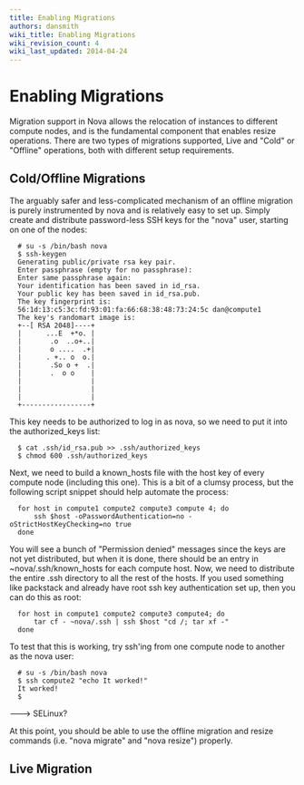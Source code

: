 ```yaml
---
title: Enabling Migrations
authors: dansmith
wiki_title: Enabling Migrations
wiki_revision_count: 4
wiki_last_updated: 2014-04-24
---
```


# Enabling Migrations

Migration support in Nova allows the relocation of instances to different compute nodes, and is the fundamental component that enables resize operations. There are two types of migrations supported, Live and "Cold" or "Offline" operations, both with different setup requirements.

## Cold/Offline Migrations

The arguably safer and less-complicated mechanism of an offline migration is purely instrumented by nova and is relatively easy to set up. Simply create and distribute password-less SSH keys for the "nova" user, starting on one of the nodes:

      # su -s /bin/bash nova
      $ ssh-keygen
      Generating public/private rsa key pair.
      Enter passphrase (empty for no passphrase): 
      Enter same passphrase again: 
      Your identification has been saved in id_rsa.
      Your public key has been saved in id_rsa.pub.
      The key fingerprint is:
      56:1d:13:c5:3c:fd:93:01:fa:66:68:38:48:73:24:5c dan@compute1
      The key's randomart image is:
      +--[ RSA 2048]----+
      |      ...E  +*o. |
      |       .o  ..o+..|
      |       o ....  .+|
      |      . +.. o  o.|
      |       .So o +  .|
      |       .  o o    |
      |                 |
      |                 |
      |                 |
      +-----------------+

This key needs to be authorized to log in as nova, so we need to put it into the authorized_keys list:

      $ cat .ssh/id_rsa.pub >> .ssh/authorized_keys
      $ chmod 600 .ssh/authorized_keys

Next, we need to build a known_hosts file with the host key of every compute node (including this one). This is a bit of a clumsy process, but the following script snippet should help automate the process:

      for host in compute1 compute2 compute3 compute 4; do
          ssh $host -oPasswordAuthentication=no -oStrictHostKeyChecking=no true
      done

You will see a bunch of "Permission denied" messages since the keys are not yet distributed, but when it is done, there should be an entry in ~nova/.ssh/known_hosts for each compute host. Now, we need to distribute the entire .ssh directory to all the rest of the hosts. If you used something like packstack and already have root ssh key authentication set up, then you can do this as root:

      for host in compute1 compute2 compute3 compute4; do
          tar cf - ~nova/.ssh | ssh $host "cd /; tar xf -"
      done

To test that this is working, try ssh'ing from one compute node to another as the nova user:

      # su -s /bin/bash nova
      $ ssh compute2 "echo It worked!"
      It worked!
      $

---> SELinux?

At this point, you should be able to use the offline migration and resize commands (i.e. "nova migrate" and "nova resize") properly.

## Live Migration
